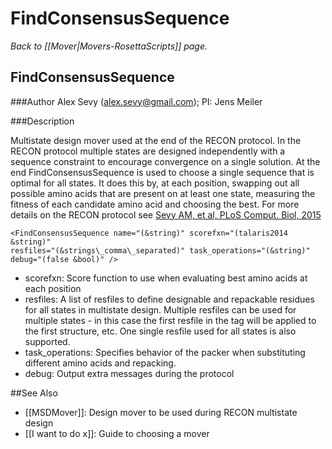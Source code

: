 # FindConsensusSequence
*Back to [[Mover|Movers-RosettaScripts]] page.*
## FindConsensusSequence

###Author
Alex Sevy (alex.sevy@gmail.com); 
PI: Jens Meiler

###Description

Multistate design mover used at the end of the RECON protocol. In the RECON protocol multiple states are designed independently with a sequence constraint to encourage convergence on a single solution. At the end FindConsensusSequence is used to choose a single sequence that is optimal for all states. It does this by, at each position, swapping out all possible amino acids that are present on at least one state, measuring the fitness of each candidate amino acid and choosing the best. For more details on the RECON protocol see [Sevy AM, et al, PLoS Comput. Biol, 2015](http://journals.plos.org/ploscompbiol/article?id=10.1371/journal.pcbi.1004300)

```
<FindConsensusSequence name="(&string)" scorefxn="(talaris2014 &string)" 
resfiles="(&strings\_comma\_separated)" task_operations="(&string)" debug="(false &bool)" />

```

-   scorefxn: Score function to use when evaluating best amino acids at each position
-   resfiles: A list of resfiles to define designable and repackable residues for all states in multistate design. Multiple resfiles can be used for multiple states - in this case the first resfile in the tag will be applied to the first structure, etc. One single resfile used for all states is also supported.
-   task_operations: Specifies behavior of the packer when substituting different amino acids and repacking.
-   debug: Output extra messages during the protocol

##See Also

* [[MSDMover]]: Design mover to be used during RECON multistate design
* [[I want to do x]]: Guide to choosing a mover